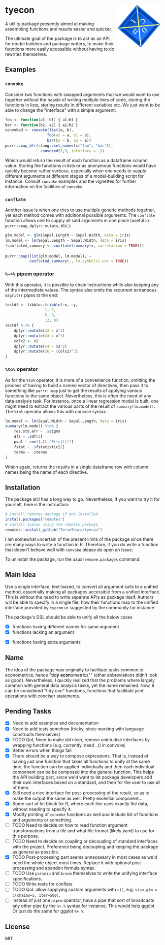 # tyecon <img src='man/figures/logo.svg' align="right" height="139" />

A utility package presently aimed at making assembling functions and results easier and quicker.

The ultimate goal of the package is to act as an API, for model builders and package writers, to make their functions more easily accessible without having to do rewrites themselves.

## Examples

### `convoke`

Consider two functions with swapped arguments that we would want to use together without the hassle of writing multiple lines of code, storing the functions in lists, storing results in different variables etc. We just want to be able to change the "interface" with a simple argument:

```r
foo <- function(a1, b1) { a1/b1 }
bar <- function(b2, a2) { a2/b2 }
convoked <- convoke(list(a, b),
                   foo(a1 = a, b1 = b),
                   bar(b2 = b, a2 = a))
purrr::map_dfr(rlang::set_names(c("foo", "bar")),
              ~ convoked(3,9, interface = .))
```

Which would return the result of each function as a dataframe column value. Storing the functions in lists or as anonymous functions would have quickly become rather verbose, especially when one needs to supply different arguments at different stages of a model-building script for instance. Consult `convoke` examples and the vignettes for further information on the facilities of `convoke`.

### `conflate`

Another issue is when one tries to use multiple generic methods together, yet each method comes with additional possible arguments. The `conflate` function allows one to supply all said arguments in one place (useful in `purrr::map`, `dplyr::mutate`, etc.):


```r
glm.model <- glm(Sepal.Length ~ Sepal.Width, data = iris)
lm.model <- lm(Sepal.Length ~ Sepal.Width, data = iris)
(conflated_summary <- conflate(summary(x, correlation = TRUE)))

purrr::map(list(glm.model, lm.model), ~ 
           conflated_summary(., lm.symbolic.cor = TRUE))
```

### `%->%` pipem operator

With this operator, it is possible to chain instructions while also keeping any of the intermediate values. The syntax also omits the recurrent extraneous `magrittr` pipes at the end:

```r
testdf <- tibble::tribble(~x, ~y,
                  1, 2,
                  5, 9,
                  12, 8)
testdf %->% {
    dplyr::mutate(x2 = x^2)
    dplyr::mutate(x3 = x^3)
    colx2 <- x2
    dplyr::mutate(x4 = x2^2)
    dplyr::mutate(x6 = (colx2)^3)
}
```

### `%to%` operator

As for the `%to%` operator, it is more of a convenience function, omitting the process of having to build a named vector of directives, then pass it to something like `purrr::map` just to get the results of applying various functions to the same object. Nevertheless, this is often the need of any data analysis task. For instance, once a linear regression model is built, one might need to extract the various parts of the result of `summary(lm.model)`. The `%to%` operator allows this with concise syntax:

```r
lm.model <- lm(Sepal.Width ~ Sepal.Length, data = iris)
summary(lm.model) %to% {
    res.std.err ~ .$sigma
    dfs ~ .$df[2]
    pval ~ coef(.)[,"Pr(>|t|)"]
    fstat ~ .$fstatistic[1]
    terms ~ .$terms
}
```

Which again, returns the results in a single dataframe row with column names being the name of each directive.

## Installation

The package still has a long way to go. Nevertheless, if you want to try it for yourself, here is the instruction:

```r
# install remotes package if not installed
install.packages("remotes")
# install tyecon using the remotes package
remotes::install_github("TerseTears/tyecon")
```

I am somewhat uncertain of the present limits of the package since there are many ways to write a function in R. Therefore, if you do write a function that doesn't behave well with `convoke` please do open an issue.

To uninstall the package, run the usual `remove.packages` command.

## Main Idea

Use a single interface, text-based, to convert all argument calls to a unified method, essentially making all packages accessible from a unified interface. This is without the need to write separate APIs as package itself. Authors will be able to specify in a single file, how their functions map to the unified interface provided by `tyecon` or suggested by the community for instance.

The package's DSL should be able to unify all the below cases

- [x] functions having different names for same argument
- [x] functions lacking an argument
* [x] functions having extra arguments

## Name

The idea of the package was originally to facilitate tasks common to econometrics, hence "**t**id**y** **econ**ometrics"" (other abbreviations didn't look as good). Nevertheless, I quickly realized that the problems where largely common with general data analysis tasks, yet the name remained. Now, it can be considered "tidy *con*" functions, functions that facilitate joint operations with conciser statements.

## Pending Tasks

* [x] Need to add examples and documentation
* [x] Need to add tests somehow (tricky, since working with language constructs themselves)
* [x] TODO QoL Need to make dsl nicer, remove unintuitive interfaces by wrapping functions (e.g. currently, need ..() in convoke)
* [x] Better errors when things fail
* [x] There should be a way to compose expressions. That is, instead of having just one function that takes all functions to unify at the same time, the function can be applied individually and then each individual component can be be composed into the general function. This helps the API building part, since we'd want to let package developers add their own interfaces based on a standard, and then for the user to use all of them.
* [x] Still need a nice interface for post-processing of the result, so as to make the output the same as well. Pretty essential component...
* [x] Some sort of let block for R, where each line uses exactly the data, without needing to specify it.
* [x] Modify printing of `convoke` functions as well and include list of functions and arguments or something.
* [ ] TODO Need to decide on how to read function argument transformations from a file and what file format (likely yaml) to use for this purpose.
* [ ] TODO Need to decide on coupling or decoupling of standard interfaces with the project. Preference being decoupling and keeping the package as general as possible.
* [x] TODO Post-processing part seems unnecessary in most cases as we'd need the whole object most times. Replace it with optional post-processing and abandon formula syntax.
* [ ] TODO Use `parsnip` and `broom` themselves to write the unifying interface specifications.
* [ ] TODO Write tests for conflate
* [ ] TODO QoL allow supplying custom arguments with `c()`, e.g. `stan_glm = c(chains=5, iter=500)`.
* [ ] Instead of just one `pipem` operator, have a pipe that sort of broadcasts any other pipe by the `%>.%` syntax for instance. This would help ggplot. Or just do the same for ggplot `%+.%`. 

## License 

MIT
